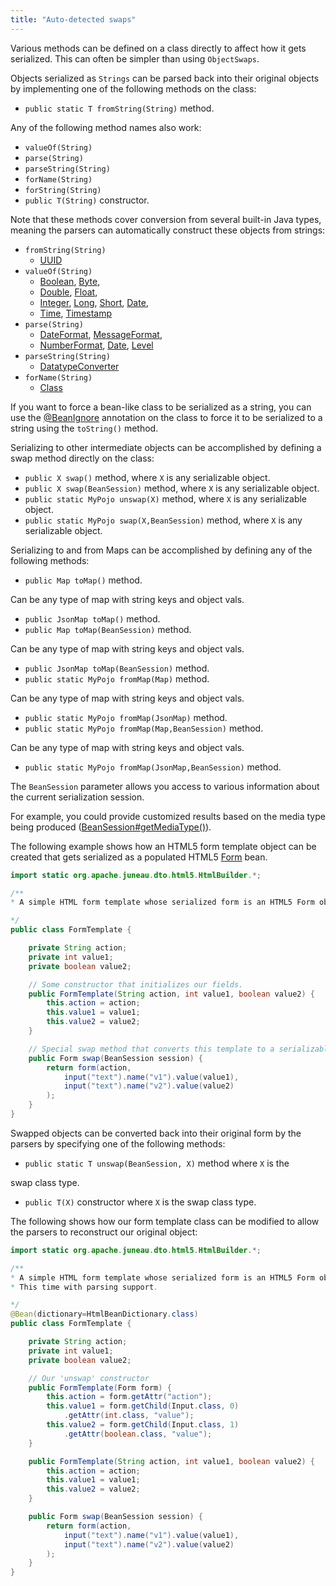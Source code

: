 ```yaml
---
title: "Auto-detected swaps"
---
```


Various methods can be defined on a class directly to affect how it gets serialized.
This can often be simpler than using `ObjectSwaps`.

Objects serialized as `Strings` can be parsed back into their original objects by
implementing one of the following methods on the class:
- `public static T fromString(String)` method.

Any of the following method names also work:
- `valueOf(String)`
- `parse(String)`
- `parseString(String)`
- `forName(String)`
- `forString(String)`
- `public T(String)` constructor.

Note that these methods cover conversion from several built-in Java types, meaning the parsers can automatically construct these objects from strings:
- `fromString(String)` 
   - [UUID](../apidocs/java/util/UUID.html)
- `valueOf(String)` 
   - [Boolean](../apidocs/java/lang/Boolean.html), [Byte](../apidocs/java/lang/Byte.html),
   - [Double](../apidocs/java/lang/Double.html), [Float](../apidocs/java/lang/Float.html),
   - [Integer](../apidocs/java/lang/Integer.html), [Long](../apidocs/java/lang/Long.html), [Short](../apidocs/java/lang/Short.html), [Date](../apidocs/java/sql/Date.html),
   - [Time](../apidocs/java/sql/Time.html), [Timestamp](../apidocs/java/sql/Timestamp.html)
- `parse(String)` 
   - [DateFormat](../apidocs/java/text/DateFormat.html), [MessageFormat](../apidocs/java/text/MessageFormat.html),
   - [NumberFormat](../apidocs/java/text/NumberFormat.html), [Date](../apidocs/java/util/Date.html), [Level](../apidocs/java/util/logging/Level.html)
- `parseString(String)` 
   - [DatatypeConverter](../apidocs/javax/xml/bind/DatatypeConverter.html)
- `forName(String)` 
   - [Class](../apidocs/java/lang/Class.html)

If you want to force a bean-like class to be serialized as a string, you can use the
[@BeanIgnore](../apidocs/org/apache/juneau/annotation/BeanIgnore.html) annotation on the class to force it to be
serialized to a string using the `toString()` method.

Serializing to other intermediate objects can be accomplished by defining a swap method directly on the
class:
- `public X swap()` method, where `X` is any serializable object.
- `public X swap(BeanSession)` method, where `X` is any serializable object.
- `public static MyPojo unswap(X)` method, where `X` is any serializable object.
- `public static MyPojo swap(X,BeanSession)` method, where `X` is any serializable object.

Serializing to and from Maps can be accomplished by defining any of the following methods:
- `public Map toMap()` method.

Can be any type of map with string keys and object vals.
- `public JsonMap toMap()` method.
- `public Map toMap(BeanSession)` method.

Can be any type of map with string keys and object vals.
- `public JsonMap toMap(BeanSession)` method.
- `public static MyPojo fromMap(Map)` method.

Can be any type of map with string keys and object vals.
- `public static MyPojo fromMap(JsonMap)` method.
- `public static MyPojo fromMap(Map,BeanSession)` method.

Can be any type of map with string keys and object vals.
- `public static MyPojo fromMap(JsonMap,BeanSession)` method.

The `BeanSession` parameter allows you access to various information about the current
serialization session.

For example, you could provide customized results based on the media type being produced
([BeanSession#getMediaType()](../apidocs/org/apache/juneau/BeanSession.html#getMediaType())).

The following example shows how an HTML5 form template object can be created that gets serialized as a
populated HTML5 [Form](../apidocs/org/apache/juneau/dto/html5/Form.html) bean.

```java
import static org.apache.juneau.dto.html5.HtmlBuilder.*;

/**
* A simple HTML form template whose serialized form is an HTML5 Form object.

*/
public class FormTemplate {

    private String action;
    private int value1;
    private boolean value2;

    // Some constructor that initializes our fields.
    public FormTemplate(String action, int value1, boolean value2) {
        this.action = action;
        this.value1 = value1;
        this.value2 = value2;
    }

    // Special swap method that converts this template to a serializable bean
    public Form swap(BeanSession session) {
        return form(action,
            input("text").name("v1").value(value1),
            input("text").name("v2").value(value2)
        );
    }
}
```

Swapped objects can be converted back into their original form by the parsers by specifying one of the
following methods:
- `public static T unswap(BeanSession, X)` method where `X` is the

swap class type.
- `public T(X)` constructor where `X` is the swap class type.

The following shows how our form template class can be modified to allow the parsers to reconstruct our
original object:

```java
import static org.apache.juneau.dto.html5.HtmlBuilder.*;

/**
* A simple HTML form template whose serialized form is an HTML5 Form object.
* This time with parsing support.

*/
@Bean(dictionary=HtmlBeanDictionary.class)
public class FormTemplate {

    private String action;
    private int value1;
    private boolean value2;

    // Our 'unswap' constructor
    public FormTemplate(Form form) {
        this.action = form.getAttr("action");
        this.value1 = form.getChild(Input.class, 0)
            .getAttr(int.class, "value");
        this.value2 = form.getChild(Input.class, 1)
            .getAttr(boolean.class, "value");
    }

    public FormTemplate(String action, int value1, boolean value2) {
        this.action = action;
        this.value1 = value1;
        this.value2 = value2;
    }

    public Form swap(BeanSession session) {
        return form(action,
            input("text").name("v1").value(value1),
            input("text").name("v2").value(value2)
        );
    }
}
```
